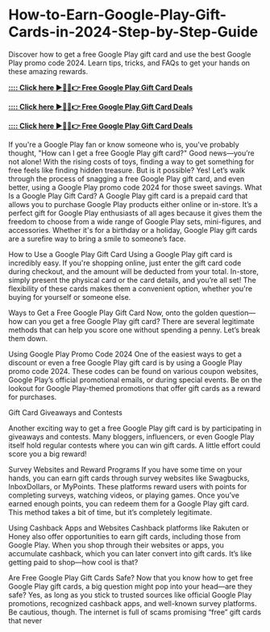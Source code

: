 # How-to-Earn-Google-Play-Gift-Cards-in-2024-Step-by-Step-Guide
Discover how to get a free Google Play gift card and use the best Google Play promo code 2024. Learn tips, tricks, and FAQs to get your hands on these amazing rewards.



**[:::: Click here ►🔴✅👉 Free Google Play Gift Card Deals](https://usaofferzon.com/google-play)**



**[:::: Click here ►🔴✅👉 Free Google Play Gift Card Deals](https://usaofferzon.com/psn)**



**[:::: Click here ►🔴✅👉 Free Google Play Gift Card Deals](https://usaofferzon.com/giftcard)**



If you're a Google Play fan or know someone who is, you've probably thought, "How can I get a free Google Play gift card?" Good news—you’re not alone! With the rising costs of toys, finding a way to get something for free feels like finding hidden treasure. But is it possible? Yes! Let’s walk through the process of snagging a free Google Play gift card, and even better, using a Google Play promo code 2024 for those sweet savings.
What Is a Google Play Gift Card?
A Google Play gift card is a prepaid card that allows you to purchase Google Play products either online or in-store. It’s a perfect gift for Google Play enthusiasts of all ages because it gives them the freedom to choose from a wide range of Google Play sets, mini-figures, and accessories. Whether it's for a birthday or a holiday, Google Play gift cards are a surefire way to bring a smile to someone’s face.

How to Use a Google Play Gift Card
Using a Google Play gift card is incredibly easy. If you're shopping online, just enter the gift card code during checkout, and the amount will be deducted from your total. In-store, simply present the physical card or the card details, and you’re all set! The flexibility of these cards makes them a convenient option, whether you're buying for yourself or someone else.

Ways to Get a Free Google Play Gift Card
Now, onto the golden question—how can you get a free Google Play gift card? There are several legitimate methods that can help you score one without spending a penny. Let’s break them down.

Using Google Play Promo Code 2024 One of the easiest ways to get a discount or even a free Google Play gift card is by using a Google Play promo code 2024. These codes can be found on various coupon websites, Google Play’s official promotional emails, or during special events. Be on the lookout for Google Play-themed promotions that offer gift cards as a reward for purchases.

Gift Card Giveaways and Contests

Another exciting way to get a free Google Play gift card is by participating in giveaways and contests. Many bloggers, influencers, or even Google Play itself hold regular contests where you can win gift cards. A little effort could score you a big reward!

Survey Websites and Reward Programs
If you have some time on your hands, you can earn gift cards through survey websites like Swagbucks, InboxDollars, or MyPoints. These platforms reward users with points for completing surveys, watching videos, or playing games. Once you’ve earned enough points, you can redeem them for a Google Play gift card. This method takes a bit of time, but it’s completely legitimate.

Using Cashback Apps and Websites
Cashback platforms like Rakuten or Honey also offer opportunities to earn gift cards, including those from Google Play. When you shop through their websites or apps, you accumulate cashback, which you can later convert into gift cards. It’s like getting paid to shop—how cool is that?

Are Free Google Play Gift Cards Safe?
Now that you know how to get free Google Play gift cards, a big question might pop into your head—are they safe? Yes, as long as you stick to trusted sources like official Google Play promotions, recognized cashback apps, and well-known survey platforms. Be cautious, though. The internet is full of scams promising “free” gift cards that never
